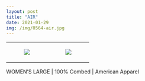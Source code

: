 ```yaml
---
layout: post
title: "AIR"
date: 2021-01-29
img: /img/0564-air.jpg
---
```




<table style="width:100%;"><tr><td style="vertical-align:top;">
      <figure class="tmblr-full" data-orig-height="2048" data-orig-width="1365" data-orig-src="https://concertshirts.netlify.app/shirts/0564/0564-01.jpg"><img src="https://64.media.tumblr.com/bed4df238431f0ed353621daae988102/6bfc7dc249a763a7-52/s540x810/70a379bb24bf6aed182882cb681a12d81d094258.jpg" data-orig-height="2048" data-orig-width="1365" data-orig-src="https://concertshirts.netlify.app/shirts/0564/0564-01.jpg"/></figure></td>
    <td style="vertical-align:top;">
      <figure class="tmblr-full" data-orig-height="2048" data-orig-width="1365" data-orig-src="https://concertshirts.netlify.app/shirts/0564/0564-02.jpg"><img src="https://64.media.tumblr.com/b8e62973b79b3f56fbc5cbe5511c9f72/6bfc7dc249a763a7-e3/s540x810/449e88284a450d0bd34aacd094ebc6607a5446ab.jpg" data-orig-height="2048" data-orig-width="1365" data-orig-src="https://concertshirts.netlify.app/shirts/0564/0564-02.jpg"/></figure></td>
  </tr></table><p>
  WOMEN&rsquo;S LARGE | 100% Combed | American Apparel
</p>
